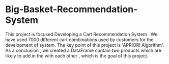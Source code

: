 # Big-Basket-Recommendation-System

This project is focused Developing  a Cart Recommendation System . We have used 7000 different cart combinations used by customers for the development of system. The key point of this project is 'APRIORI Algorithm'. As a conclusion , we created a DataFrame contain two products which are likely to add in the with each other , which is the goal of this project.

